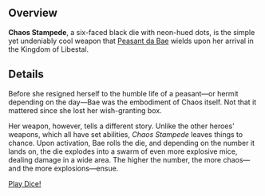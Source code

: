 <!-- title: Chaos Stampede -->
<!-- quote: Well you got something to say about my revaltion, eh? -->
<!-- chapters: -1 -->
<!-- images: (Bae's first time wielding Chaos Stampede), (Chaos Stampede viewed from the inventory), (Chaos Stampede's ability activated) -->
<!-- model: true -->

## Overview

**Chaos Stampede**, a six-faced black die with neon-hued dots, is the simple yet undeniably cool weapon that [Peasant da Bae](#entry:bae-entry) wields upon her arrival in the Kingdom of Libestal.

## Details

Before she resigned herself to the humble life of a peasant—or hermit depending on the day—Bae was the embodiment of Chaos itself. Not that it mattered since she lost her wish-granting box.

Her weapon, however, tells a different story. Unlike the other heroes' weapons, which all have set abilities, _Chaos Stampede_ leaves things to chance. Upon activation, Bae rolls the die, and depending on the number it lands on, the die explodes into a swarm of even more explosive mice, dealing damage in a wide area. The higher the number, the more chaos—and the more explosions—ensue.

[Play Dice!](#embed:https://www.youtube.com/live/y8bcLA6BQsw?si=ZfXcV-8FZMyknj4r&t=7251)
